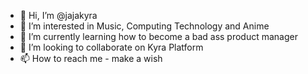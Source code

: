 - 👋 Hi, I’m @jajakyra
- 👀 I’m interested in Music, Computing Technology and Anime
- 🌱 I’m currently learning how to become a bad ass product manager
- 💞️ I’m looking to collaborate on Kyra Platform
- 📫 How to reach me - make a wish

<!---
jajakyra/jajakyra is a ✨ special ✨ repository because its `README.md` (this file) appears on your GitHub profile.
You can click the Preview link to take a look at your changes.
--->
